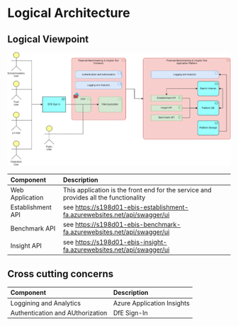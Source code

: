 ﻿# Logical Architecture

## Logical Viewpoint

![Logical Architecture](images/Logical-Architecture.png)

| Component | Description |
|:---------|:-----------|
| Web Application | This application is the front end for the service and provides all the functionality |
| Establishment API | see https://s198d01-ebis-establishment-fa.azurewebsites.net/api/swagger/ui |
| Benchmark API | see https://s198d01-ebis-benchmark-fa.azurewebsites.net/api/swagger/ui |
| Insight API | see https://s198d01-ebis-insight-fa.azurewebsites.net/api/swagger/ui |

## Cross cutting concerns 

| Component | Description |
|:---------|:-----------|
| Loggining and Analytics | Azure Application Insights |
| Authentication and AUthorization | DfE Sign-In
